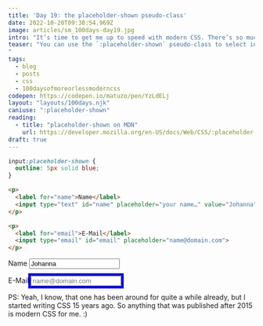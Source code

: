 ```yaml
---
title: 'Day 19: the placeholder-shown pseudo-class'
date: 2022-10-20T09:38:54.969Z
image: articles/sm_100days-day19.jpg
intro: "It’s time to get me up to speed with modern CSS. There’s so much new in CSS that I know too little about. To change that I’ve started [#100DaysOfMoreOrLessModernCSS](/blog/2022/100-days-of-more-or-less-modern-css/). Why more or less modern CSS? Because some topics will be about cutting-edge features, while other stuff has been around for quite a while already, but I just have little to no experience with it."
teaser: "You can use the `:placeholder-shown` pseudo-class to select input fields with a placeholder that haven't been filled out yet.
"
tags:
  - blog
  - posts
  - css
  - 100daysofmoreorlessmoderncss
codepen: https://codepen.io/matuzo/pen/YzLdELj
layout: "layouts/100days.njk"
caniuse: ":placeholder-shown"
reading:
  - title: "placeholder-shown on MDN"
    url: https://developer.mozilla.org/en-US/docs/Web/CSS/:placeholder-shown
draft: true
---
```

```css
input:placeholder-shown {
  outline: 5px solid blue;
}
```

```html
<p>
  <label for="name">Name</label>
  <input type="text" id="name" placeholder="your name…" value="Johanna">
</p>

<p>
  <label for="email">E-Mail</label>
  <input type="email" id="email" placeholder="name@domain.com">
</p>
```

<style>
  input:placeholder-shown {
  outline: 5px solid blue;
}
</style>

<p>
  <label for="name">Name</label>
  <input type="text" id="name" placeholder="your name…" value="Johanna">
</p>

<p>
  <label for="email">E-Mail</label>
  <input type="email" id="email" placeholder="name@domain.com">
</p>


PS: Yeah, I know, that one has been around for quite a while already, but I started writing CSS 15 years ago. So anything that was published after 2015 is modern CSS for me. :)